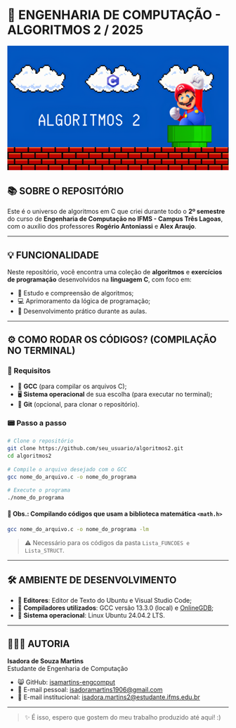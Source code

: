 # 💾 ENGENHARIA DE COMPUTAÇÃO - ALGORITMOS 2 / 2025

![Algoritmos 2](algoritmos2.png)

## 📚 SOBRE O REPOSITÓRIO

Este é o universo de algoritmos em C que criei durante todo o **2º semestre** do curso de **Engenharia de Computação no IFMS - Campus Três Lagoas**, com o auxílio dos professores **Rogério Antoniassi** e **Alex Araujo**.

---

## 💡 FUNCIONALIDADE

Neste repositório, você encontra uma coleção de **algoritmos** e **exercícios de programação** desenvolvidos na **linguagem C**, com foco em:

- 🧠 Estudo e compreensão de algoritmos;
- 💻 Aprimoramento da lógica de programação;
- 🔧 Desenvolvimento prático durante as aulas.

---

## ⚙️ COMO RODAR OS CÓDIGOS? (COMPILAÇÃO NO TERMINAL)

### 🧰 Requisitos

- 🧩 **GCC** (para compilar os arquivos C);
- 🖥️ **Sistema operacional** de sua escolha (para executar no terminal);
- 🔄 **Git** (opcional, para clonar o repositório).

### 📟 Passo a passo

```bash
# Clone o repositório
git clone https://github.com/seu_usuario/algoritmos2.git
cd algoritmos2
```

```bash
# Compile o arquivo desejado com o GCC
gcc nome_do_arquivo.c -o nome_do_programa
```

```bash
# Execute o programa
./nome_do_programa
```

#### 🧮 Obs.: Compilando códigos que usam a biblioteca matemática `<math.h>`

```bash
gcc nome_do_arquivo.c -o nome_do_programa -lm
```

> ⚠️ Necessário para os códigos da pasta `Lista_FUNCOES e Lista_STRUCT`.

---

## 🛠️ AMBIENTE DE DESENVOLVIMENTO

- 📝 **Editores**: Editor de Texto do Ubuntu e Visual Studio Code;
- 🧪 **Compiladores utilizados**: GCC versão 13.3.0 (local) e [OnlineGDB](https://www.onlinegdb.com);
- 🐧 **Sistema operacional**: Linux Ubuntu 24.04.2 LTS.

---

## 👩🏽‍💻 AUTORIA

**Isadora de Souza Martins**  
Estudante de Engenharia de Computação  

- 😸 GitHub: [isamartins-engcomput](https://github.com/isamartins-engcomput)
- 📧 E-mail pessoal: isadoramartins1906@gmail.com
- 🎒 E-mail institucional: isadora.martins2@estudante.ifms.edu.br

---

> ✨ É isso, espero que gostem do meu trabalho produzido até aqui! :)
